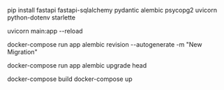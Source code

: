pip install fastapi fastapi-sqlalchemy pydantic alembic psycopg2 uvicorn python-dotenv starlette

uvicorn main:app --reload

docker-compose run app alembic revision --autogenerate -m "New Migration" 

docker-compose run app alembic upgrade head

docker-compose build 
docker-compose up